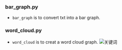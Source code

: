 ### bar_graph.py
- `bar_graph` is to convert txt into a bar graph.


### word_cloud.py
- `word_cloud` is to creat a word cloud graph.
![关键词](https://user-images.githubusercontent.com/77225830/125956946-7ae6b8bf-5157-44b6-8bd2-50065a2d858b.png)
